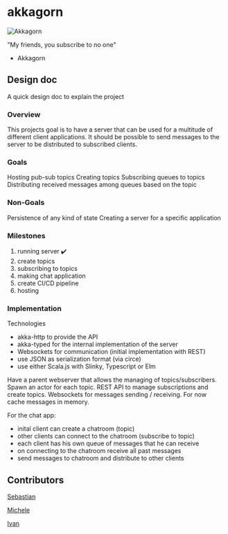 # akkagorn
![Akkagorn](https://i.imgflip.com/4wsxwi.jpg)


"My friends, you subscribe to no one" 
- Akkagorn

##  Design doc
A quick design doc to explain the project

### Overview
This projects goal is to have a server that can be used for a multitude of different client applications. 
It should be possible to send messages to the server to be distributed to subscribed clients.

### Goals
Hosting pub-sub topics
Creating topics
Subscribing queues to topics
Distributing received messages among queues based on the topic

### Non-Goals
Persistence of any kind of state
Creating a server for a specific application

### Milestones
  1. running server :heavy_check_mark:
  2. create topics
  3. subscribing to topics
  4. making chat application
  5. create CI/CD pipeline
  6. hosting

### Implementation
Technologies
- akka-http to provide the API
- akka-typed for the internal implementation of the server
- Websockets for communication (initial implementation with REST)
- use JSON as serialization format (via circe)
- use either Scala.js with Slinky, Typescript or Elm

Have a parent webserver that allows the managing of topics/subscribers. Spawn an actor for each topic.
REST API to manage subscriptions and create topics.
Websockets for messages sending / receiving.
For now cache messages in memory.

For the chat app:
- inital client can create a chatroom (topic)
- other clients can connect to the chatroom (subscribe to topic)
- each client has his own queue of messages that he can receive
- on connecting to the chatroom receive all past messages
- send messages to chatroom and distribute to other clients

## Contributors
[Sebastian](https://github.com/sebastianpfluegelmeier)

[Michele](https://github.com/zZKato)

[Ivan](https://github.com/scyhhe)